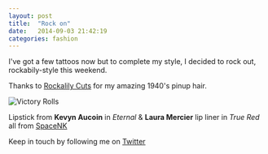 ```yaml
---
layout: post
title:  "Rock on"
date:   2014-09-03 21:42:19
categories: fashion
---
```


I've got a few tattoos now but to complete my style, I decided to rock out, rockabily-style this weekend.

Thanks to [Rockalily Cuts](http://www.rockalily.com/) for my amazing 1940's pinup hair.

![Victory Rolls](https://raw.githubusercontent.com/raphaelleheaf/nevercinderella/gh-pages/_assets/victory-rolls.jpg)

Lipstick from **Kevyn Aucoin** in *Eternal* & **Laura Mercier** lip liner in *True Red* all from [SpaceNK](http://uk.spacenk.com/women/?cm_mmc=Google+UK-_-F3D+-+Brand+-+Misspells-_-F3D+-+Brand+-+Misspells-_-spacenk-exact&gclid=CMrftt3Fx8ACFVGWtAodOzQACA)

Keep in touch by following me on [Twitter](https://twitter.com/cinderellanever) 


